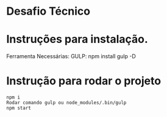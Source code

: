 # Desafio Técnico


# Instruções para instalação.
 Ferramenta Necessárias:
  GULP:
  npm install gulp -D

# Instrução para rodar o projeto
 	npm i 
 	Rodar comando gulp ou node_modules/.bin/gulp
 	npm start


